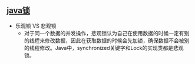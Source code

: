 [java锁](https://tech.meituan.com/2018/11/15/java-lock.html)
-----------------------
+ 乐观锁 VS 悲观锁
  + 对于同一个数据的并发操作，悲观锁认为自己在使用数据的时候一定有别的线程来修改数据，因此在获取数据的时候会先加锁，确保数据不会被别的线程修改。Java中，synchronized关键字和Lock的实现类都是悲观锁。
